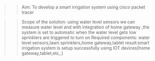 >> Aim: To develop a smart irrigation system using cisco packet tracer

>>Scope of the solution: using water level sensors we can measure water level and with integration of home gateway ,the system is set to automatic when the water level 
                          gets low sprinklers are triggered to turn on
>>Required components: water level sensors,lawn sprinklers,home gateway,tablet
>>result:smart irrigation system is setup successfully using IOT devices(home gateway,tablet,etc,.)
